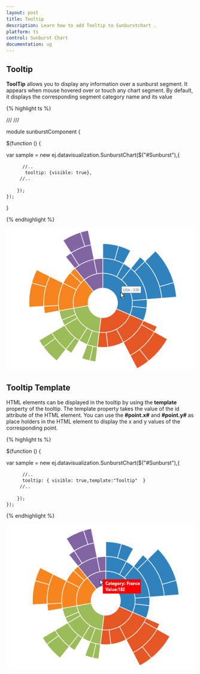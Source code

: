 ```yaml
---
layout: post
title: Tooltip
description: Learn how to add Tooltip to Sunburstchart .
platform: ts
control: Sunburst Chart
documentation: ug
---
```


## Tooltip  

**ToolTip** allows you to display any information over a sunburst segment. It appears when mouse hovered over or touch any chart segment. By default, it displays the corresponding segment category name and its value

{% highlight ts %}

/// <reference path="tsfiles/jquery.d.ts" />
/// <reference path="tsfiles/ej.web.all.d.ts" />

module  sunburstComponent {

$(function () {

var sample = new ej.datavisualization.SunburstChart($("#Sunburst"),{
          
          //..
           tooltip: {visible: true},            
         //..

        });
    });
}

{% endhighlight %}

![](Tooltip_images/Tooltip_img1.png)

## Tooltip Template   

HTML elements can be displayed in the tooltip by using the **template** property of the tooltip. The template property takes the value of the id attribute of the HTML element. You can use the **#point.x#** and **#point.y#** as place holders in the HTML element to display the x and y values of the corresponding point.

{% highlight ts %}

<div id="Tooltip" style="display: none;">
        <div id="value" style="background-color:red;padding-top:3px;padding-right:3px">
            <div>
                <label id="efpercentage" style="color:white">
                    &nbsp;&nbsp;Category:&nbsp;#point.x#
                   <br />&nbsp;&nbsp;Value:#point.y#
                </label>
            </div>
        </div>
    </div>
    
$(function () {

var sample = new ej.datavisualization.SunburstChart($("#Sunburst"),{
          
          //..
          tooltip: { visible: true,template:"Tooltip"  }      
         //..

        });
    });

{% endhighlight %}

![](Tooltip_images/Tooltip_img2.png)
